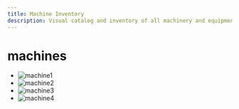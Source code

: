 ```yaml
---
title: Machine Inventory
description: Visual catalog and inventory of all machinery and equipment in the FabLab
---
```


# machines

- ![machine1](/src/imgs/documontations/inventory/machine1.jpg)
- ![machine2](/src/imgs/documontations/inventory/machine2.jpg)
- ![machine3](/src/imgs/documontations/inventory/machine3.jpg)
- ![machine4](/src/imgs/documontations/inventory/machine4.jpg)
